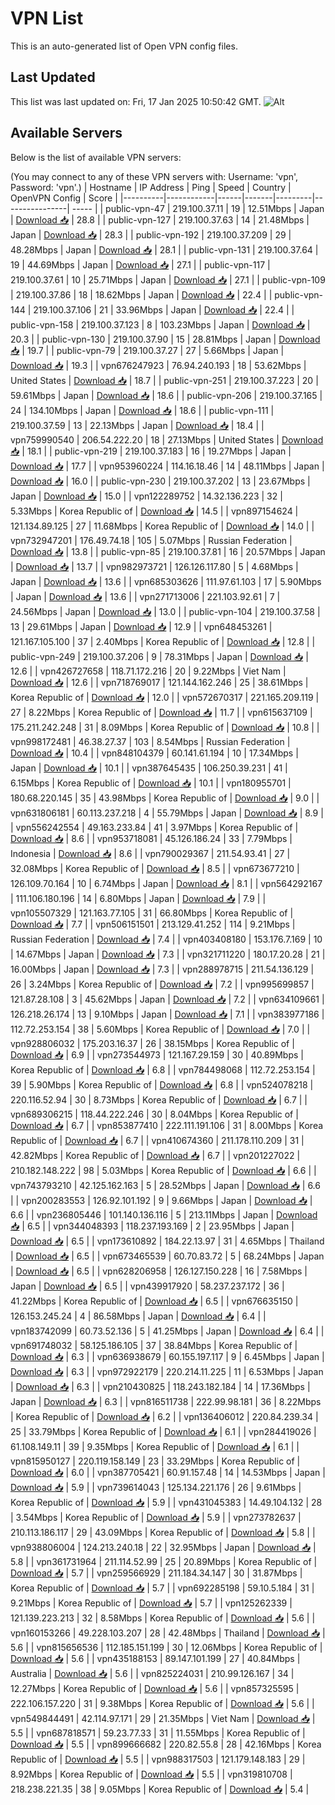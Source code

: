 # VPN List

This is an auto-generated list of Open VPN config files.

## Last Updated

This list was last updated on: Fri, 17 Jan 2025 10:50:42 GMT.
![Alt](https://repobeats.axiom.co/api/embed/186b98318ef1479477931607c1ad7d823f12451f.svg "Repobeats analytics image")

## Available Servers

Below is the list of available VPN servers:

(You may connect to any of these VPN servers with: Username: 'vpn', Password: 'vpn'.)
| Hostname | IP Address | Ping | Speed | Country | OpenVPN Config | Score |
|----------|------------|------|-------|---------|----------------| ----- |
| public-vpn-47 | 219.100.37.11 | 19 | 12.51Mbps | Japan | [Download 📥](./configs/server_0_JP.ovpn) | 28.8 |
| public-vpn-127 | 219.100.37.63 | 14 | 21.48Mbps | Japan | [Download 📥](./configs/server_1_JP.ovpn) | 28.3 |
| public-vpn-192 | 219.100.37.209 | 29 | 48.28Mbps | Japan | [Download 📥](./configs/server_2_JP.ovpn) | 28.1 |
| public-vpn-131 | 219.100.37.64 | 19 | 44.69Mbps | Japan | [Download 📥](./configs/server_3_JP.ovpn) | 27.1 |
| public-vpn-117 | 219.100.37.61 | 10 | 25.71Mbps | Japan | [Download 📥](./configs/server_4_JP.ovpn) | 27.1 |
| public-vpn-109 | 219.100.37.86 | 18 | 18.62Mbps | Japan | [Download 📥](./configs/server_5_JP.ovpn) | 22.4 |
| public-vpn-144 | 219.100.37.106 | 21 | 33.96Mbps | Japan | [Download 📥](./configs/server_6_JP.ovpn) | 22.4 |
| public-vpn-158 | 219.100.37.123 | 8 | 103.23Mbps | Japan | [Download 📥](./configs/server_7_JP.ovpn) | 20.3 |
| public-vpn-130 | 219.100.37.90 | 15 | 28.81Mbps | Japan | [Download 📥](./configs/server_8_JP.ovpn) | 19.7 |
| public-vpn-79 | 219.100.37.27 | 27 | 5.66Mbps | Japan | [Download 📥](./configs/server_9_JP.ovpn) | 19.3 |
| vpn676247923 | 76.94.240.193 | 18 | 53.62Mbps | United States | [Download 📥](./configs/server_10_US.ovpn) | 18.7 |
| public-vpn-251 | 219.100.37.223 | 20 | 59.61Mbps | Japan | [Download 📥](./configs/server_11_JP.ovpn) | 18.6 |
| public-vpn-206 | 219.100.37.165 | 24 | 134.10Mbps | Japan | [Download 📥](./configs/server_12_JP.ovpn) | 18.6 |
| public-vpn-111 | 219.100.37.59 | 13 | 22.13Mbps | Japan | [Download 📥](./configs/server_13_JP.ovpn) | 18.4 |
| vpn759990540 | 206.54.222.20 | 18 | 27.13Mbps | United States | [Download 📥](./configs/server_14_US.ovpn) | 18.1 |
| public-vpn-219 | 219.100.37.183 | 16 | 19.27Mbps | Japan | [Download 📥](./configs/server_15_JP.ovpn) | 17.7 |
| vpn953960224 | 114.16.18.46 | 14 | 48.11Mbps | Japan | [Download 📥](./configs/server_16_JP.ovpn) | 16.0 |
| public-vpn-230 | 219.100.37.202 | 13 | 23.67Mbps | Japan | [Download 📥](./configs/server_17_JP.ovpn) | 15.0 |
| vpn122289752 | 14.32.136.223 | 32 | 5.33Mbps | Korea Republic of | [Download 📥](./configs/server_18_KR.ovpn) | 14.5 |
| vpn897154624 | 121.134.89.125 | 27 | 11.68Mbps | Korea Republic of | [Download 📥](./configs/server_19_KR.ovpn) | 14.0 |
| vpn732947201 | 176.49.74.18 | 105 | 5.07Mbps | Russian Federation | [Download 📥](./configs/server_20_RU.ovpn) | 13.8 |
| public-vpn-85 | 219.100.37.81 | 16 | 20.57Mbps | Japan | [Download 📥](./configs/server_21_JP.ovpn) | 13.7 |
| vpn982973721 | 126.126.117.80 | 5 | 4.68Mbps | Japan | [Download 📥](./configs/server_22_JP.ovpn) | 13.6 |
| vpn685303626 | 111.97.61.103 | 17 | 5.90Mbps | Japan | [Download 📥](./configs/server_23_JP.ovpn) | 13.6 |
| vpn271713006 | 221.103.92.61 | 7 | 24.56Mbps | Japan | [Download 📥](./configs/server_24_JP.ovpn) | 13.0 |
| public-vpn-104 | 219.100.37.58 | 13 | 29.61Mbps | Japan | [Download 📥](./configs/server_25_JP.ovpn) | 12.9 |
| vpn648453261 | 121.167.105.100 | 37 | 2.40Mbps | Korea Republic of | [Download 📥](./configs/server_26_KR.ovpn) | 12.8 |
| public-vpn-249 | 219.100.37.206 | 9 | 78.31Mbps | Japan | [Download 📥](./configs/server_27_JP.ovpn) | 12.6 |
| vpn426727658 | 118.71.172.216 | 20 | 9.22Mbps | Viet Nam | [Download 📥](./configs/server_28_VN.ovpn) | 12.6 |
| vpn718769017 | 121.144.162.246 | 25 | 38.61Mbps | Korea Republic of | [Download 📥](./configs/server_29_KR.ovpn) | 12.0 |
| vpn572670317 | 221.165.209.119 | 27 | 8.22Mbps | Korea Republic of | [Download 📥](./configs/server_30_KR.ovpn) | 11.7 |
| vpn615637109 | 175.211.242.248 | 31 | 8.09Mbps | Korea Republic of | [Download 📥](./configs/server_31_KR.ovpn) | 10.8 |
| vpn998172481 | 46.38.27.37 | 103 | 8.54Mbps | Russian Federation | [Download 📥](./configs/server_32_RU.ovpn) | 10.4 |
| vpn848104379 | 60.141.61.194 | 10 | 17.34Mbps | Japan | [Download 📥](./configs/server_33_JP.ovpn) | 10.1 |
| vpn387645435 | 106.250.39.231 | 41 | 6.15Mbps | Korea Republic of | [Download 📥](./configs/server_34_KR.ovpn) | 10.1 |
| vpn180955701 | 180.68.220.145 | 35 | 43.98Mbps | Korea Republic of | [Download 📥](./configs/server_35_KR.ovpn) | 9.0 |
| vpn631806181 | 60.113.237.218 | 4 | 55.79Mbps | Japan | [Download 📥](./configs/server_36_JP.ovpn) | 8.9 |
| vpn556242554 | 49.163.233.84 | 41 | 3.97Mbps | Korea Republic of | [Download 📥](./configs/server_37_KR.ovpn) | 8.6 |
| vpn953718081 | 45.126.186.24 | 33 | 7.79Mbps | Indonesia | [Download 📥](./configs/server_38_ID.ovpn) | 8.6 |
| vpn790029367 | 211.54.93.41 | 27 | 32.08Mbps | Korea Republic of | [Download 📥](./configs/server_39_KR.ovpn) | 8.5 |
| vpn673677210 | 126.109.70.164 | 10 | 6.74Mbps | Japan | [Download 📥](./configs/server_40_JP.ovpn) | 8.1 |
| vpn564292167 | 111.106.180.196 | 14 | 6.80Mbps | Japan | [Download 📥](./configs/server_41_JP.ovpn) | 7.9 |
| vpn105507329 | 121.163.77.105 | 31 | 66.80Mbps | Korea Republic of | [Download 📥](./configs/server_42_KR.ovpn) | 7.7 |
| vpn506151501 | 213.129.41.252 | 114 | 9.21Mbps | Russian Federation | [Download 📥](./configs/server_43_RU.ovpn) | 7.4 |
| vpn403408180 | 153.176.7.169 | 10 | 14.67Mbps | Japan | [Download 📥](./configs/server_44_JP.ovpn) | 7.3 |
| vpn321711220 | 180.17.20.28 | 21 | 16.00Mbps | Japan | [Download 📥](./configs/server_45_JP.ovpn) | 7.3 |
| vpn288978715 | 211.54.136.129 | 26 | 3.24Mbps | Korea Republic of | [Download 📥](./configs/server_46_KR.ovpn) | 7.2 |
| vpn995699857 | 121.87.28.108 | 3 | 45.62Mbps | Japan | [Download 📥](./configs/server_47_JP.ovpn) | 7.2 |
| vpn634109661 | 126.218.26.174 | 13 | 9.10Mbps | Japan | [Download 📥](./configs/server_48_JP.ovpn) | 7.1 |
| vpn383977186 | 112.72.253.154 | 38 | 5.60Mbps | Korea Republic of | [Download 📥](./configs/server_49_KR.ovpn) | 7.0 |
| vpn928806032 | 175.203.16.37 | 26 | 38.15Mbps | Korea Republic of | [Download 📥](./configs/server_50_KR.ovpn) | 6.9 |
| vpn273544973 | 121.167.29.159 | 30 | 40.89Mbps | Korea Republic of | [Download 📥](./configs/server_51_KR.ovpn) | 6.8 |
| vpn784498068 | 112.72.253.154 | 39 | 5.90Mbps | Korea Republic of | [Download 📥](./configs/server_52_KR.ovpn) | 6.8 |
| vpn524078218 | 220.116.52.94 | 30 | 8.73Mbps | Korea Republic of | [Download 📥](./configs/server_53_KR.ovpn) | 6.7 |
| vpn689306215 | 118.44.222.246 | 30 | 8.04Mbps | Korea Republic of | [Download 📥](./configs/server_54_KR.ovpn) | 6.7 |
| vpn853877410 | 222.111.191.106 | 31 | 8.00Mbps | Korea Republic of | [Download 📥](./configs/server_55_KR.ovpn) | 6.7 |
| vpn410674360 | 211.178.110.209 | 31 | 42.82Mbps | Korea Republic of | [Download 📥](./configs/server_56_KR.ovpn) | 6.7 |
| vpn201227022 | 210.182.148.222 | 98 | 5.03Mbps | Korea Republic of | [Download 📥](./configs/server_57_KR.ovpn) | 6.6 |
| vpn743793210 | 42.125.162.163 | 5 | 28.52Mbps | Japan | [Download 📥](./configs/server_58_JP.ovpn) | 6.6 |
| vpn200283553 | 126.92.101.192 | 9 | 9.66Mbps | Japan | [Download 📥](./configs/server_59_JP.ovpn) | 6.6 |
| vpn236805446 | 101.140.136.116 | 5 | 213.11Mbps | Japan | [Download 📥](./configs/server_60_JP.ovpn) | 6.5 |
| vpn344048393 | 118.237.193.169 | 2 | 23.95Mbps | Japan | [Download 📥](./configs/server_61_JP.ovpn) | 6.5 |
| vpn173610892 | 184.22.13.97 | 31 | 4.65Mbps | Thailand | [Download 📥](./configs/server_62_TH.ovpn) | 6.5 |
| vpn673465539 | 60.70.83.72 | 5 | 68.24Mbps | Japan | [Download 📥](./configs/server_63_JP.ovpn) | 6.5 |
| vpn628206958 | 126.127.150.228 | 16 | 7.58Mbps | Japan | [Download 📥](./configs/server_64_JP.ovpn) | 6.5 |
| vpn439917920 | 58.237.237.172 | 36 | 41.22Mbps | Korea Republic of | [Download 📥](./configs/server_65_KR.ovpn) | 6.5 |
| vpn676635150 | 126.153.245.24 | 4 | 86.58Mbps | Japan | [Download 📥](./configs/server_66_JP.ovpn) | 6.4 |
| vpn183742099 | 60.73.52.136 | 5 | 41.25Mbps | Japan | [Download 📥](./configs/server_67_JP.ovpn) | 6.4 |
| vpn691748032 | 58.125.186.105 | 37 | 38.84Mbps | Korea Republic of | [Download 📥](./configs/server_68_KR.ovpn) | 6.3 |
| vpn636938679 | 60.155.197.117 | 9 | 6.45Mbps | Japan | [Download 📥](./configs/server_69_JP.ovpn) | 6.3 |
| vpn972922179 | 220.214.11.225 | 11 | 6.53Mbps | Japan | [Download 📥](./configs/server_70_JP.ovpn) | 6.3 |
| vpn210430825 | 118.243.182.184 | 14 | 17.36Mbps | Japan | [Download 📥](./configs/server_71_JP.ovpn) | 6.3 |
| vpn816511738 | 222.99.98.181 | 36 | 8.22Mbps | Korea Republic of | [Download 📥](./configs/server_72_KR.ovpn) | 6.2 |
| vpn136406012 | 220.84.239.34 | 25 | 33.79Mbps | Korea Republic of | [Download 📥](./configs/server_73_KR.ovpn) | 6.1 |
| vpn284419026 | 61.108.149.11 | 39 | 9.35Mbps | Korea Republic of | [Download 📥](./configs/server_74_KR.ovpn) | 6.1 |
| vpn815950127 | 220.119.158.149 | 23 | 33.29Mbps | Korea Republic of | [Download 📥](./configs/server_75_KR.ovpn) | 6.0 |
| vpn387705421 | 60.91.157.48 | 14 | 14.53Mbps | Japan | [Download 📥](./configs/server_76_JP.ovpn) | 5.9 |
| vpn739614043 | 125.134.221.176 | 26 | 9.61Mbps | Korea Republic of | [Download 📥](./configs/server_77_KR.ovpn) | 5.9 |
| vpn431045383 | 14.49.104.132 | 28 | 3.54Mbps | Korea Republic of | [Download 📥](./configs/server_78_KR.ovpn) | 5.9 |
| vpn273782637 | 210.113.186.117 | 29 | 43.09Mbps | Korea Republic of | [Download 📥](./configs/server_79_KR.ovpn) | 5.8 |
| vpn938806004 | 124.213.240.18 | 22 | 32.95Mbps | Japan | [Download 📥](./configs/server_80_JP.ovpn) | 5.8 |
| vpn361731964 | 211.114.52.99 | 25 | 20.89Mbps | Korea Republic of | [Download 📥](./configs/server_81_KR.ovpn) | 5.7 |
| vpn259566929 | 211.184.34.147 | 30 | 31.87Mbps | Korea Republic of | [Download 📥](./configs/server_82_KR.ovpn) | 5.7 |
| vpn692285198 | 59.10.5.184 | 31 | 9.21Mbps | Korea Republic of | [Download 📥](./configs/server_83_KR.ovpn) | 5.7 |
| vpn125262339 | 121.139.223.213 | 32 | 8.58Mbps | Korea Republic of | [Download 📥](./configs/server_84_KR.ovpn) | 5.6 |
| vpn160153266 | 49.228.103.207 | 28 | 42.48Mbps | Thailand | [Download 📥](./configs/server_85_TH.ovpn) | 5.6 |
| vpn815656536 | 112.185.151.199 | 30 | 12.06Mbps | Korea Republic of | [Download 📥](./configs/server_86_KR.ovpn) | 5.6 |
| vpn435188153 | 89.147.101.199 | 27 | 40.84Mbps | Australia | [Download 📥](./configs/server_87_AU.ovpn) | 5.6 |
| vpn825224031 | 210.99.126.167 | 34 | 12.27Mbps | Korea Republic of | [Download 📥](./configs/server_88_KR.ovpn) | 5.6 |
| vpn857325595 | 222.106.157.220 | 31 | 9.38Mbps | Korea Republic of | [Download 📥](./configs/server_89_KR.ovpn) | 5.6 |
| vpn549844491 | 42.114.97.171 | 29 | 21.35Mbps | Viet Nam | [Download 📥](./configs/server_90_VN.ovpn) | 5.5 |
| vpn687818571 | 59.23.77.33 | 31 | 11.55Mbps | Korea Republic of | [Download 📥](./configs/server_91_KR.ovpn) | 5.5 |
| vpn899666682 | 220.82.55.8 | 28 | 42.16Mbps | Korea Republic of | [Download 📥](./configs/server_92_KR.ovpn) | 5.5 |
| vpn988317503 | 121.179.148.183 | 29 | 8.92Mbps | Korea Republic of | [Download 📥](./configs/server_93_KR.ovpn) | 5.5 |
| vpn319810708 | 218.238.221.35 | 38 | 9.05Mbps | Korea Republic of | [Download 📥](./configs/server_94_KR.ovpn) | 5.4 |
